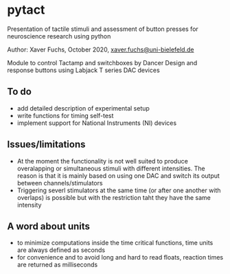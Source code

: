 # pytact
Presentation of tactile stimuli and assessment of button presses for neuroscience research using python

Author: Xaver Fuchs, October 2020, xaver.fuchs@uni-bielefeld.de

Module to control Tactamp and switchboxes by Dancer Design and response buttons using Labjack T series DAC devices

## To do 
- add detailed description of experimental setup
- write functions for timing self-test
- implement support for National Instruments (NI) devices

## Issues/limitations
- At the moment the functionality is not well suited to produce overalapping or simultaneous stimuli with different intensities. The reason is that it is mainly based on using one DAC and switch its output between channels/stimulators
- Triggering severl stimulators at the same time (or after one another with overlaps) is possible but with the restriction taht they have the same intensity


## A word about units
- to minimize computations inside the time critical functions, time units are always defined as seconds
- for convenience and to avoid long and hard to read floats, reaction times are returned as milliseconds
